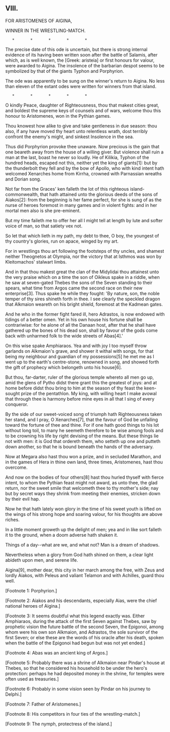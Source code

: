 ## VIII.

FOR ARISTOMENES OF AIGINA,

WINNER IN THE WRESTLING-MATCH.

       *       *       *       *       *

The precise date of this ode is uncertain, but there is strong
internal evidence of its having been written soon after the battle of
Salamis, after which, as is well known, the [Greek: aristeia] or first
honours for valour, were awarded to Aigina. The insolence of the
barbarian despot seems to be symbolized by that of the giants Typhon
and Porphyrion.

The ode was apparently to be sung on the winner's return to Aigina. No
less than eleven of the extant odes were written for winners from that
island.

       *       *       *       *       *

O kindly Peace, daughter of Righteousness, thou that makest cities
great, and boldest the supreme keys of counsels and of wars, welcome
thou this honour to Aristomenes, won in the Pythian games.

Thou knowest how alike to give and take gentleness in due season: thou
also, if any have moved thy heart unto relentless wrath, dost terribly
confront the enemy's might, and sinkest Insolence in the sea.

Thus did Porphyrion provoke thee unaware. Now precious is the gain
that one beareth away from the house of a willing giver. But violence
shall ruin a man at the last, boast he never so loudly. He of Kilikia,
Typhon of the hundred heads, escaped not this, neither yet the king of
giants[1]: but by the thunderbolt they fell and by the bow of Apollo,
who with kind intent hath welcomed Xenarches home from Kirrha, crowned
with Parnassian wreaths and Dorian song.

Not far from the Graces' ken falleth the lot of this righteous
island-commonwealth, that hath attained unto the glorious deeds of the
sons of Aiakos[2]: from the beginning is her fame perfect, for she is
sung of as the nurse of heroes foremost in many games and in violent
fights: and in her mortal men also is she pre-eminent.

But my time faileth me to offer her all I might tell at length by lute
and softer voice of man, so that satiety vex not.

So let that which lieth in my path, my debt to thee, O boy, the
youngest of thy country's glories, run on apace, winged by my art.

For in wrestlings thou art following the footsteps of thy uncles, and
shamest neither Theognetos at Olympia, nor the victory that at Isthmos
was won by Kleitomachos' stalwart limbs.

And in that thou makest great the clan of the Midylidai thou attainest
unto the very praise which on a time the son of Oikleus spake in
a riddle, when he saw at seven-gated Thebes the sons of the Seven
standing to their spears, what time from Argos came the second race on
their new enterprise[3]. Thus spake he while they fought: 'By nature,
son, the noble temper of thy sires shineth forth in thee. I see
clearly the speckled dragon that Alkmaion weareth on his bright
shield, foremost at the Kadmean gates.

And he who in the former fight fared ill, hero Adrastos, is now
endowed with tidings of a better omen. Yet in his own house his
fortune shall be contrariwise: for he alone of all the Danaan host,
after that he shall have gathered up the bones of his dead son, shall
by favour of the gods come back with unharmed folk to the wide streets
of Abas[4].'

On this wise spake Amphiaraos. Yea and with joy I too myself throw
garlands on Alkmaion's grave, and shower it withal with songs, for
that being my neighbour and guardian of my possessions[5] he met me as
I went up to the earth's centre-stone, renowned in song, and showed
forth the gift of prophecy which belongeth unto his house[6].

But thou, far-darter, ruler of the glorious temple whereto all men go
up, amid the glens of Pytho didst there grant this the greatest of
joys: and at home before didst thou bring to him at the season of thy
feast the keen-sought prize of the pentathlon. My king, with willing
heart I make avowal that through thee is harmony before mine eyes in
all that I sing of every conqueror.

By the side of our sweet-voiced song of triumph hath Righteousness
taken her stand, and I pray, O Xenarches[7], that the favour of God be
unfailing toward the fortune of thee and thine. For if one hath good
things to his lot without long toil, to many he seemeth therefore to
be wise among fools and to be crowning his life by right devising of
the means. But these things lie not with men: it is God that ordereth
them, who setteth up one and putteth down another, so that he is bound
beneath the hands of the adversary.

Now at Megara also hast thou won a prize, and in secluded Marathon,
and in the games of Hera in thine own land, three times, Aristomenes,
hast thou overcome.

And now on the bodies of four others[8] hast thou hurled thyself with
fierce intent, to whom the Pythian feast might not award, as unto
thee, the glad return, nor the sweet smile that welcometh thee to thy
mother's side; nay but by secret ways they shrink from meeting their
enemies, stricken down by their evil hap.

Now he that hath lately won glory in the time of his sweet youth is
lifted on the wings of his strong hope and soaring valour, for his
thoughts are above riches.

In a little moment groweth up the delight of men; yea and in like sort
falleth it to the ground, when a doom adverse hath shaken it.

Things of a day--what are we, and what not? Man is a dream of shadows.

Nevertheless when a glory from God hath shined on them, a clear light
abideth upon men, and serene life.

Aigina[9], mother dear, this city in her march among the free, with
Zeus and lordly Aiakos, with Peleus and valiant Telamon and with
Achilles, guard thou well.



[Footnote 1: Porphyrion.]

[Footnote 2: Aiakos and his descendants, especially Aias, were the
chief national heroes of Aigina.]

[Footnote 3: It seems doubtful what this legend exactly was. Either
Amphiaraos, during the attack of the first Seven against Thebes,
saw by prophetic vision the future battle of the second Seven, the
Epigonoi, among whom were his own son Alkmaion, and Adrastos, the sole
survivor of the first Seven; or else these are the words of his oracle
after his death, spoken when the battle of the Epigonoi had begun but
was not yet ended.]

[Footnote 4: Abas was an ancient king of Argos.]

[Footnote 5: Probably there was a shrine of Alkmaion near Pindar's
house at Thebes, so that he considered his household to be under the
hero's protection: perhaps he had deposited money in the shrine, for
temples were often used as treasuries.]

[Footnote 6: Probably in some vision seen by Pindar on his journey to
Delphi.]

[Footnote 7: Father of Aristomenes.]

[Footnote 8: His competitors in four ties of the wrestling-match.]

[Footnote 9: The nymph, protectress of the island.]



